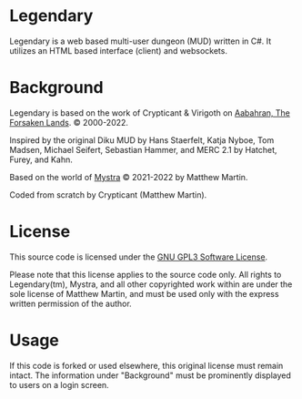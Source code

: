 # Legendary
Legendary is a web based multi-user dungeon (MUD) written in C#. It utilizes an HTML based interface (client) and websockets.

# Background
Legendary is based on the work of Crypticant & Virigoth on [Aabahran, The Forsaken Lands](https://theforsakenlands.com/). &copy; 2000-2022. 

Inspired by the original Diku MUD by Hans Staerfelt, Katja Nyboe, Tom Madsen, Michael Seifert, Sebastian Hammer, and MERC 2.1 by Hatchet, Furey, and Kahn. 

Based on the world of [Mystra](https://www.thelegendarygame.com) &copy; 2021-2022 by Matthew Martin.<br/>

Coded from scratch by Crypticant (Matthew Martin).

# License
This source code is licensed under the [GNU GPL3 Software License](https://www.gnu.org/licenses/gpl-3.0.en.html).

Please note that this license applies to the source code only. All rights to Legendary(tm), Mystra, and all other copyrighted work within are under the sole license of Matthew Martin, and must be used only with the express written permission of the author.

# Usage
If this code is forked or used elsewhere, this original license must remain intact. The information under "Background" must be prominently displayed to users on a login screen.

